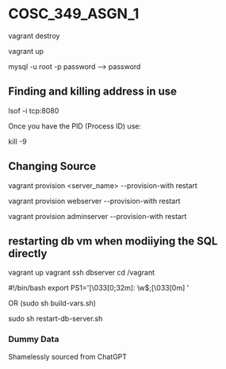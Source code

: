 # COSC_349_ASGN_1


vagrant destroy


vagrant up

mysql -u root -p
password --> password


## Finding and killing address in use

lsof -i tcp:8080

Once you have the PID (Process ID) use:

kill -9 <PID>




## Changing Source

vagrant provision <server_name> --provision-with restart

vagrant provision webserver --provision-with restart

vagrant provision adminserver --provision-with restart


## restarting db vm when modiiying the SQL directly

vagrant up
vagrant ssh dbserver
cd /vagrant

#!/bin/bash
export PS1='\[\033[0;32m\]: \w\$;\[\033[0m\] '

OR (sudo sh build-vars.sh)

sudo sh restart-db-server.sh




### Dummy Data
Shamelessly sourced from ChatGPT
